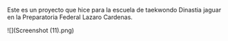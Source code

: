 Este es un proyecto que hice para la escuela de taekwondo Dinastia jaguar en la Preparatoria Federal Lazaro Cardenas.

![](Screenshot (11).png)
